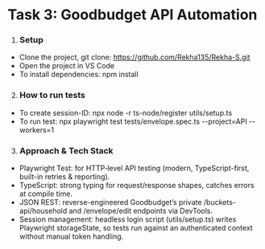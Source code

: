 # Task 3: Goodbudget API Automation


1. ### Setup
  - Clone the project, git clone: https://github.com/Rekha135/Rekha-S.git
  - Open the project in VS Code
  - To install dependencies: npm install
  

2. ### How to run tests
- To create session-ID: npx node -r ts-node/register utils/setup.ts
- To run test: npx playwright test tests/envelope.spec.ts --project=API --workers=1

3. ### Approach & Tech Stack

- Playwright Test: for HTTP‐level API testing (modern, TypeScript-first, built-in retries & reporting).
- TypeScript: strong typing for request/response shapes, catches errors at compile time.
- JSON REST: reverse-engineered Goodbudget’s private /buckets-api/household and /envelope/edit endpoints via DevTools.
- Session management: headless login script (utils/setup.ts) writes Playwright storageState, so tests run against an authenticated context without manual token handling.

